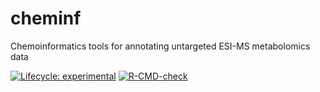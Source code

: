 # cheminf
Chemoinformatics tools for annotating untargeted ESI-MS metabolomics data

<!-- badges: start -->
[![Lifecycle: experimental](https://img.shields.io/badge/lifecycle-experimental-orange.svg)](https://lifecycle.r-lib.org/articles/stages.html#experimental)
[![R-CMD-check](https://github.com/jasenfinch/cheminf/actions/workflows/R-CMD-check.yaml/badge.svg)](https://github.com/jasenfinch/cheminf/actions/workflows/R-CMD-check.yaml)
<!-- badges: end -->
